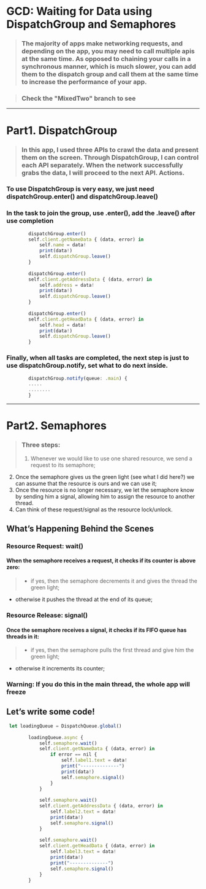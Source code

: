 # GCD: Waiting for Data using DispatchGroup and Semaphores

>### The majority of apps make networking requests, and depending on the app, you may need to call multiple apis at the same time. As opposed to chaining your calls in a synchronous manner, which is much slower, you can add them to the dispatch group and call them at the same time to increase the performance of your app.

>### Check the "MixedTwo" branch to see
***

# Part1. DispatchGroup
>### In this app, I used three APIs to crawl the data and present them on the screen. Through DispatchGroup, I can control each API separately. When the network successfully grabs the data, I will proceed to the next API. Actions.

### To use DispatchGroup is very easy, we just need         dispatchGroup.enter() and dispatchGroup.leave() 
### In the task to join the group, use .enter(), add the .leave() after use completion

```javascript
        dispatchGroup.enter()
        self.client.getNameData { (data, error) in
            self.name = data!
            print(data!)
            self.dispatchGroup.leave()
        }
        
        dispatchGroup.enter()
        self.client.getAddressData { (data, error) in
            self.address = data!
            print(data!)
            self.dispatchGroup.leave()
        }
        
        dispatchGroup.enter()
        self.client.getHeadData { (data, error) in
            self.head = data!
            print(data!)
            self.dispatchGroup.leave()
        }
```
### Finally, when all tasks are completed, the next step is just to use dispatchGroup.notify, set what to do next inside.
```javascript
        dispatchGroup.notify(queue: .main) {
        .....
        ........
        }
```

***

# Part2. Semaphores
>### Three steps:
>1. Whenever we would like to use one shared resource, we send a request to its semaphore;
2. Once the semaphore gives us the green light (see what I did here?) we can assume that the resource is ours and we can use it;
3. Once the resource is no longer necessary, we let the semaphore know by sending him a signal, allowing him to assign the resource to another thread. 
4. Can think of these request/signal as the resource lock/unlock.


## What’s Happening Behind the Scenes
### Resource Request: wait()
#### When the semaphore receives a request, it checks if its counter is above zero: 

>- if yes, then the semaphore decrements it and gives the thread the green light;
- otherwise it pushes the thread at the end of its queue;

### Resource Release: signal()
#### Once the semaphore receives a signal, it checks if its FIFO queue has threads in it:

>- if yes, then the semaphore pulls the first thread and give him the green light;
- otherwise it increments its counter;

### Warning: If you do this in the main thread, the whole app will freeze 

## Let’s write some code!
```javascript
 let loadingQueue = DispatchQueue.global()
        
        loadingQueue.async {
            self.semaphore.wait()
            self.client.getNameData { (data, error) in
                if error == nil {
                    self.label1.text = data!
                    print("--------------")
                    print(data!)
                    self.semaphore.signal()
                }
            }
            
            self.semaphore.wait()
            self.client.getAddressData { (data, error) in
                self.label2.text = data!
                print(data!)
                self.semaphore.signal()
            }
            
            self.semaphore.wait()
            self.client.getHeadData { (data, error) in
                self.label3.text = data!
                print(data!)
                print("--------------")
                self.semaphore.signal()
            }
        }
```
